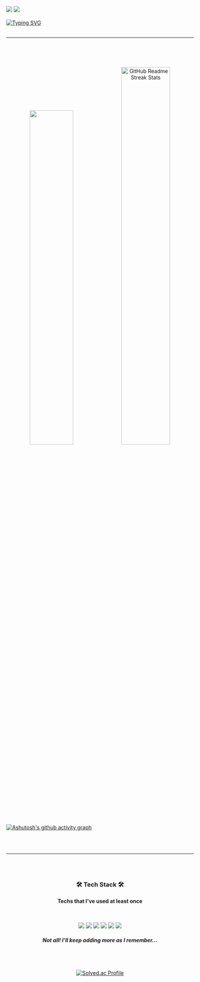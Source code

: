 <img src="https://capsule-render.vercel.app/api?type=waving&color=7FB3D5&text=&animation=twinkling&height=80">

<a href="https://git.io/typing-svg">
    <img src="https://readme-typing-svg.demolab.com?font=Alkatra&size=35&duration=3000&pause=3000&color=61DAFB&vCenter=true&width=600&height=60&lines=Welcome+to+Seojin's+GitHub!%F0%9F%91%BB">
</a>

<br>
<br>

<a href="https://github.com/drkostas">
    <img src="https://readme-typing-svg.demolab.com?font=Georgia&size=18&duration=2000&pause=100&multiline=true&repeat=false&width=500&height=80&lines=SeoJin+Lee;Backend+%7C+SangMyung Univ.+%7C+Bachelor+Student" alt="Typing SVG" />
</a>
    
<br>
<br>

---

<br>
<br>

<p align="center">
    <br>
    <!-- a href="https://github.com/drkostas">
        <img src="https://github-stats-alpha.vercel.app/api?username=SeoJin-L-ee&cc=22272e&tc=37BCF6&ic=fff&bc=0000">
    </a -->
    <img src="https://github-readme-stats.vercel.app/api?username=SeoJin-L-ee&show_icons=true&theme=react" width=48% />
    <a href="https://git.io/streak-stats">
        <img src="https://streak-stats.demolab.com/?user=SeoJin-L-ee&theme=react" width=51% alt="GitHub Readme Streak Stats" />
    </a>
</p>

<br>

[![Ashutosh's github activity graph](https://github-readme-activity-graph.vercel.app/graph?username=SeoJin-L-ee&theme=react)](https://github.com/SeoJin-L-ee/github-readme-activity-graph)

<br>
<br>

---

<br>
<br>

<h3 align="center"> 🛠️ Tech Stack 🛠️</h3>
<h4 align="center"> Techs that I've used at least once</h4>
<br>
<p align="center">
    <img src="https://img.shields.io/badge/java-007396?style=for-the-badge&logo=java&logoColor=white"> 
    <img src="https://img.shields.io/badge/Spring Boot-6DB33F?style=for-the-badge&logo=spring boot&logoColor=white"> 
    <img src="https://img.shields.io/badge/mysql-4479A1?style=for-the-badge&logo=mysql&logoColor=white"> 
    <img src="https://img.shields.io/badge/Amazon AWS-232F3E?style=for-the-badge&logo=amazon aws&logoColor=white"> 
    <img src="https://img.shields.io/badge/c-A8B9CC?style=for-the-badge&logo=c&logoColor=white"> 
    <img src="https://img.shields.io/badge/python-3776AB?style=for-the-badge&logo=python&logoColor=white"> 

</p>
<h5 align="center"> Not all! I'll keep adding more as I remember...</h5>

<br>
<br>

<p align="center">
    <a href="https://solved.ac/gwakamoli/" target="_blank">
        <img src="http://mazassumnida.wtf/api/v2/generate_badge?boj=gwakamoli" alt="Solved.ac Profile" />
    </a>
</p>

<br>
